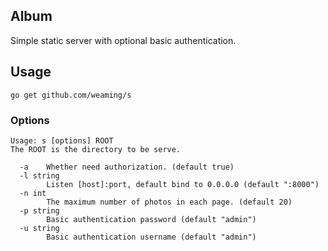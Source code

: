 ## Album

Simple static server with optional basic authentication.

## Usage

    go get github.com/weaming/s
    
### Options

    Usage: s [options] ROOT
    The ROOT is the directory to be serve.

      -a	Whether need authorization. (default true)
      -l string
            Listen [host]:port, default bind to 0.0.0.0 (default ":8000")
      -n int
            The maximum number of photos in each page. (default 20)
      -p string
            Basic authentication password (default "admin")
      -u string
            Basic authentication username (default "admin")
